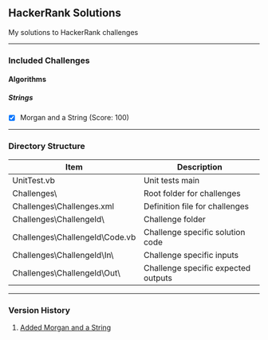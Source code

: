## HackerRank Solutions
My solutions to HackerRank challenges

---
### Included Challenges
#### Algorithms
##### Strings
- [x] Morgan and a String (Score: 100)

---
### Directory Structure

Item | Description
---- | -----------
UnitTest.vb | Unit tests main
Challenges\ | Root folder for challenges
Challenges\Challenges.xml | Definition file for challenges
Challenges\ChallengeId\ | Challenge folder
Challenges\ChallengeId\Code.vb | Challenge specific solution code
Challenges\ChallengeId\In\ | Challenge specific inputs
Challenges\ChallengeId\Out\ | Challenge specific expected outputs

---
### Version History
1. [Added Morgan and a String](https://github.com/alatas/HackerRank/commit/12c0a60708a37a511b7897cc3afb46a628ad6ccd)
